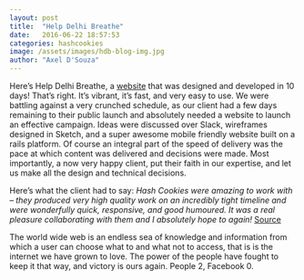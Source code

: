 ```yaml
---
layout: post
title:  "Help Delhi Breathe"
date:   2016-06-22 18:57:53
categories: hashcookies
image: /assets/images/hdb-blog-img.jpg
author: "Axel D'Souza"
---
```

Here’s Help Delhi Breathe, a [website](http://www.helpdelhibreathe.in) that was designed and developed in 10 days! That’s right. It’s vibrant, it’s fast, and very easy to use. We were battling against a very crunched schedule, as our client had a few days remaining to their public launch and absolutely needed a website to launch an effective campaign. Ideas were discussed over Slack, wireframes designed in Sketch, and a super awesome mobile friendly website built on a rails platform. Of course an integral part of the speed of delivery was the pace at which content was delivered and decisions were made. Most importantly, a now very happy client, put their faith in our expertise, and let us make all the design and technical decisions. 

Here’s what the client had to say:
*Hash Cookies were amazing to work with – they produced very high quality work on an incredibly tight timeline and were wonderfully quick, responsive, and good humoured. It was a real pleasure collaborating with them and I absolutely hope to again!* [Source](https://www.facebook.com/hashcookies.social/reviews/)

The world wide web is an endless sea of knowledge and information from which a user can choose what to and what not to access, that is is the internet we have grown to love. The power of the people have fought to keep it that way, and victory is ours again. People 2, Facebook 0.
